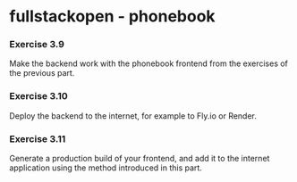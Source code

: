 # fullstackopen - phonebook

### Exercise 3.9

Make the backend work with the phonebook frontend from the exercises of the previous part.

### Exercise 3.10

Deploy the backend to the internet, for example to Fly.io or Render.

### Exercise 3.11

Generate a production build of your frontend, and add it to the internet application using the method introduced in this part.
